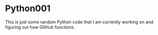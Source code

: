 # Python001
This is just some random Python code that I am currently working on and figuring out how GitHub functions.

